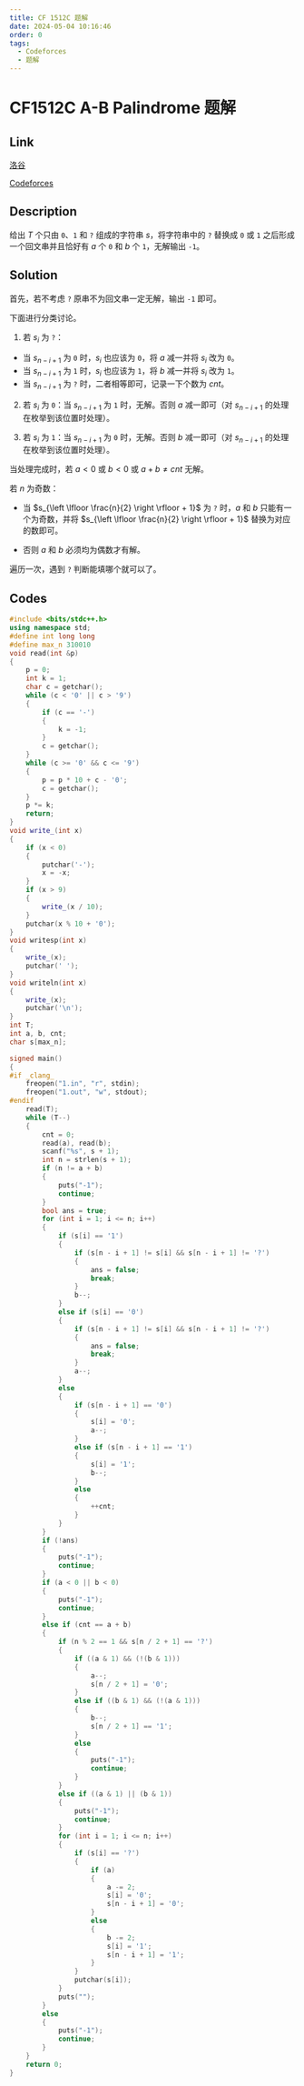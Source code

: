 ```yaml
---
title: CF 1512C 题解
date: 2024-05-04 10:16:46
order: 0
tags:
  - Codeforces
  - 题解
---
```

<!---->
<!--more-->

# CF1512C A-B Palindrome 题解

## Link

[洛谷](https://www.luogu.com.cn/problem/CF1512C)

[Codeforces](https://www.luogu.com.cn/problem/CF1512C)

## Description

给出 $T$ 个只由 `0`、`1` 和 `?` 组成的字符串 $s$，将字符串中的 `?` 替换成 `0` 或 `1` 之后形成一个回文串并且恰好有 $a$ 个 `0` 和 $b$ 个 `1`，无解输出 `-1`。

## Solution

首先，若不考虑 `?` 原串不为回文串一定无解，输出 `-1` 即可。

下面进行分类讨论。

1. 若 $s_{i}$ 为 `?`：

- 当 $s_{n - i + 1}$ 为 `0` 时，$s_{i}$ 也应该为 `0`，将 $a$ 减一并将 $s_{i}$ 改为 `0`。
- 当 $s_{n - i + 1}$ 为 `1` 时，$s_{i}$ 也应该为 `1`，将 $b$ 减一并将 $s_{i}$ 改为 `1`。
- 当 $s_{n - i + 1}$ 为 `?` 时，二者相等即可，记录一下个数为 $cnt$。

2. 若 $s_{i}$ 为 `0`：当 $s_{n - i + 1}$ 为 `1` 时，无解。否则 $a$ 减一即可（对 $s_{n - i + 1}$ 的处理在枚举到该位置时处理）。

3. 若 $s_{i}$ 为 `1`：当 $s_{n - i + 1}$ 为 `0` 时，无解。否则 $b$ 减一即可（对 $s_{n - i + 1}$ 的处理在枚举到该位置时处理）。

当处理完成时，若 $a < 0$ 或 $b < 0$ 或 $a + b \ne cnt$ 无解。

若 $n$ 为奇数：

- 当 $s_{\left \lfloor \frac{n}{2} \right \rfloor + 1}$ 为 `?` 时，$a$ 和 $b$ 只能有一个为奇数，并将 $s_{\left \lfloor \frac{n}{2} \right \rfloor + 1}$ 替换为对应的数即可。

- 否则 $a$ 和 $b$ 必须均为偶数才有解。

遍历一次，遇到 `?` 判断能填哪个就可以了。

## Codes

```cpp
#include <bits/stdc++.h>
using namespace std;
#define int long long
#define max_n 310010
void read(int &p)
{
    p = 0;
    int k = 1;
    char c = getchar();
    while (c < '0' || c > '9')
    {
        if (c == '-')
        {
            k = -1;
        }
        c = getchar();
    }
    while (c >= '0' && c <= '9')
    {
        p = p * 10 + c - '0';
        c = getchar();
    }
    p *= k;
    return;
}
void write_(int x)
{
    if (x < 0)
    {
        putchar('-');
        x = -x;
    }
    if (x > 9)
    {
        write_(x / 10);
    }
    putchar(x % 10 + '0');
}
void writesp(int x)
{
    write_(x);
    putchar(' ');
}
void writeln(int x)
{
    write_(x);
    putchar('\n');
}
int T;
int a, b, cnt;
char s[max_n];

signed main()
{
#if _clang_
    freopen("1.in", "r", stdin);
    freopen("1.out", "w", stdout);
#endif
    read(T);
    while (T--)
    {
        cnt = 0;
        read(a), read(b);
        scanf("%s", s + 1);
        int n = strlen(s + 1);
        if (n != a + b)
        {
            puts("-1");
            continue;
        }
        bool ans = true;
        for (int i = 1; i <= n; i++)
        {
            if (s[i] == '1')
            {
                if (s[n - i + 1] != s[i] && s[n - i + 1] != '?')
                {
                    ans = false;
                    break;
                }
                b--;
            }
            else if (s[i] == '0')
            {
                if (s[n - i + 1] != s[i] && s[n - i + 1] != '?')
                {
                    ans = false;
                    break;
                }
                a--;
            }
            else
            {
                if (s[n - i + 1] == '0')
                {
                    s[i] = '0';
                    a--;
                }
                else if (s[n - i + 1] == '1')
                {
                    s[i] = '1';
                    b--;
                }
                else
                {
                    ++cnt;
                }
            }
        }
        if (!ans)
        {
            puts("-1");
            continue;
        }
        if (a < 0 || b < 0)
        {
            puts("-1");
            continue;
        }
        else if (cnt == a + b)
        {
            if (n % 2 == 1 && s[n / 2 + 1] == '?')
            {
                if ((a & 1) && (!(b & 1)))
                {
                    a--;
                    s[n / 2 + 1] = '0';
                }
                else if ((b & 1) && (!(a & 1)))
                {
                    b--;
                    s[n / 2 + 1] == '1';
                }
                else
                {
                    puts("-1");
                    continue;
                }
            }
            else if ((a & 1) || (b & 1))
            {
                puts("-1");
                continue;
            }
            for (int i = 1; i <= n; i++)
            {
                if (s[i] == '?')
                {
                    if (a)
                    {
                        a -= 2;
                        s[i] = '0';
                        s[n - i + 1] = '0';
                    }
                    else
                    {
                        b -= 2;
                        s[i] = '1';
                        s[n - i + 1] = '1';
                    }
                }
                putchar(s[i]);
            }
            puts("");
        }
        else
        {
            puts("-1");
            continue;
        }
    }
    return 0;
}
```
